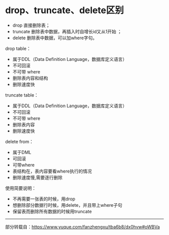 # drop、truncate、delete区别
- drop 直接删除表；
- truncate 删除表中数据，再插入时自增长id又从1开始 ；
- delete 删除表中数据，可以加where字句。
 
drop table：
- 属于DDL（Data Definition Language，数据库定义语言）
- 不可回滚
- 不可带 where
- 删除表内容和结构
- 删除速度快


truncate table：
- 属于DDL（Data Definition Language，数据库定义语言）
- 不可回滚
- 不可带 where
- 删除表内容
- 删除速度快
 
delete from：
- 属于DML
- 可回滚
- 可带where
- 表结构在，表内容要看where执行的情况
- 删除速度慢,需要逐行删除
 
使用简要说明：
- 不再需要一张表的时候，用drop
- 想删除部分数据行时候，用delete，并且带上where子句
- 保留表而删除所有数据的时候用truncate


---
部分转载自：https://www.yuque.com/fanzhengxu/tba6b8/dx0hvw#oWBVa